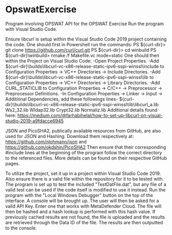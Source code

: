 # OpswatExercise
Program involving OPSWAT API for the OPSWAT Exercise
Run the program with Visual Studio Code.

Ensure libcurl is setup within the Visual Studio Code 2019 project containing the code. One should first in Powershell run the commands:
PS ${curl-dir}> git clone https://github.com/curl/curl.git
PS ${curl-dir}> cd winbuild
PS ${curl-dir}\winbuild> nmake /f Makefile.vc mode=static
One should then within the Project on Visual Studio Code:
-Open Project Properties.
-Add ${curl-dir}\builds\libcurl-vc-x86-release-static-ipv6-sspi-winssl\include to Configuration Properties -> VC++ Directories -> Include Directories.
-Add ${curl-dir}\builds\libcurl-vc-x86-release-static-ipv6-sspi-winssl\lib to Configuration Properties -> VC++ Directories -> Library Directories.
-Add CURL_STATICLIB to Configuration Properties -> C/C++ -> Preprocessor -> Preprocessor Definitions.
-In Configuration Properties -> Linker -> Input -> Additional Dependencies, add these followings lines-
    ${curl-dir}\builds\libcurl-vc-x86-release-static-ipv6-sspi-winssl\lib\libcurl_a.lib
    Ws2_32.lib
    Wldap32.lib
    Crypt32.lib
    Normaliz.lib
Additional details found here: https://medium.com/@farhabihelal/how-to-set-up-libcurl-on-visual-studio-2019-a9fdacce6945

JSON and PicoSHA2, publically available resources from GitHub, are also used for JSON and Hashing. Download them respectively at:
https://github.com/nlohmann/json
and
https://github.com/okdshin/PicoSHA2
Then ensure that their corresponding #include lines at the beginning of the program follow the correct directory to the referenced files.
More details can be found on their respective GitHub pages.

To utilize the project, set it up in a project within Visual Studio Code 2019. Also ensure there is a valid file within the repository for it to be tested with. The program is set up to test the included "TestDatFile.dat", but any file of a valid test can be used if the code itself is modified to use it instead. Run the program with the "Local Windows Debugger" button on the top of the interface. A console will be brought up. The user will then be asked for a valid API Key. Enter one that works with MetaDefender Cloud. The file will then be hashed and a hash lookup is performed with this hash value. If previously cached results are not found, the file is uploaded and the results are retrieved through the Data ID of the file. The results are then outputted to the console.
